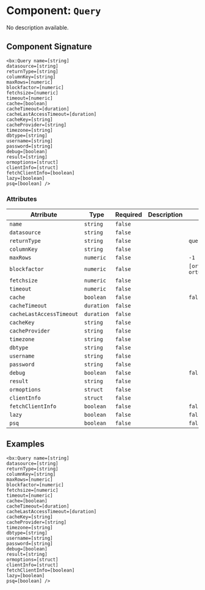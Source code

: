 [comment]: # (Note: This documentation is generated dynamically in the build process.  To modify the contents, change the javadoc on the _invoke method of the Component class)
# Component: `Query`

No description available.

## Component Signature

```
<bx:Query name=[string]
datasource=[string]
returnType=[string]
columnKey=[string]
maxRows=[numeric]
blockfactor=[numeric]
fetchsize=[numeric]
timeout=[numeric]
cache=[boolean]
cacheTimeout=[duration]
cacheLastAccessTimeout=[duration]
cacheKey=[string]
cacheProvider=[string]
timezone=[string]
dbtype=[string]
username=[string]
password=[string]
debug=[boolean]
result=[string]
ormoptions=[struct]
clientInfo=[struct]
fetchClientInfo=[boolean]
lazy=[boolean]
psq=[boolean] />
```

### Attributes


| Atrribute | Type | Required | Description | Default |
|----------|------|----------|-------------|---------|
| `name` | `string` | `false` |  |  |
| `datasource` | `string` | `false` |  |  |
| `returnType` | `string` | `false` |  | `query` |
| `columnKey` | `string` | `false` |  |  |
| `maxRows` | `numeric` | `false` |  | `-1` |
| `blockfactor` | `numeric` | `false` |  | `[ortus.boxlang.runtime.validation.dynamic.Min@674fd531, ortus.boxlang.runtime.validation.dynamic.Max@7f53b345]` |
| `fetchsize` | `numeric` | `false` |  |  |
| `timeout` | `numeric` | `false` |  |  |
| `cache` | `boolean` | `false` |  | `false` |
| `cacheTimeout` | `duration` | `false` |  |  |
| `cacheLastAccessTimeout` | `duration` | `false` |  |  |
| `cacheKey` | `string` | `false` |  |  |
| `cacheProvider` | `string` | `false` |  |  |
| `timezone` | `string` | `false` |  |  |
| `dbtype` | `string` | `false` |  |  |
| `username` | `string` | `false` |  |  |
| `password` | `string` | `false` |  |  |
| `debug` | `boolean` | `false` |  | `false` |
| `result` | `string` | `false` |  |  |
| `ormoptions` | `struct` | `false` |  |  |
| `clientInfo` | `struct` | `false` |  |  |
| `fetchClientInfo` | `boolean` | `false` |  | `false` |
| `lazy` | `boolean` | `false` |  | `false` |
| `psq` | `boolean` | `false` |  | `false` |

## Examples

```
<bx:Query name=[string]
datasource=[string]
returnType=[string]
columnKey=[string]
maxRows=[numeric]
blockfactor=[numeric]
fetchsize=[numeric]
timeout=[numeric]
cache=[boolean]
cacheTimeout=[duration]
cacheLastAccessTimeout=[duration]
cacheKey=[string]
cacheProvider=[string]
timezone=[string]
dbtype=[string]
username=[string]
password=[string]
debug=[boolean]
result=[string]
ormoptions=[struct]
clientInfo=[struct]
fetchClientInfo=[boolean]
lazy=[boolean]
psq=[boolean] />
```

